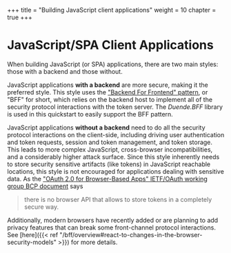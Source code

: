 +++
title = "Building JavaScript client applications"
weight = 10
chapter = true
+++

# JavaScript/SPA Client Applications

When building JavaScript (or SPA) applications, there are two main styles: those
with a backend and those without.

JavaScript applications **with a backend** are more secure, making it the
preferred style. This style uses the ["Backend For Frontend"
pattern](https://blog.duendesoftware.com/posts/20210326_bff/), or "BFF" for
short, which relies on the backend host to implement all of the security
protocol interactions with the token server. The *Duende.BFF* library is used in
this quickstart to easily support the BFF pattern.

JavaScript applications **without a backend** need to do all the security
protocol interactions on the client-side, including driving user authentication
and token requests, session and token management, and token storage. This leads
to more complex JavaScript, cross-browser incompatibilities, and a considerably
higher attack surface. Since this style inherently needs to store security
sensitive artifacts (like tokens) in JavaScript reachable locations, this style
is not encouraged for applications dealing with sensitive data. As the ["OAuth
2.0 for Browser-Based Apps" IETF/OAuth working group BCP
document](https://datatracker.ietf.org/doc/html/draft-ietf-oauth-browser-based-apps)
says 
>there is no browser API that allows to store tokens in a completely secure way.

Additionally, modern browsers have recently added or are planning to add privacy
features that can break some front-channel protocol interactions. See 
[here]({{< ref "/bff/overview#react-to-changes-in-the-browser-security-models" >}}) 
for more details.
